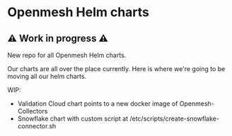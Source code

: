 # Openmesh Helm charts
## ⚠️ Work in progress ⚠️
New repo for all Openmesh Helm charts.

Our charts are all over the place currently.
Here is where we're going to be moving all our helm charts.

WIP:
* Validation Cloud chart points to a new docker image of Openmesh-Collectors
* Snowflake chart with custom script at /etc/scripts/create-snowflake-connector.sh
